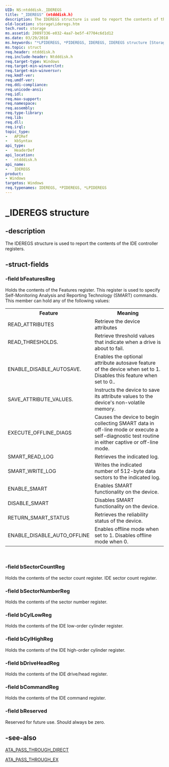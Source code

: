 ```yaml
---
UID: NS:ntdddisk._IDEREGS
title: "_IDEREGS" (ntdddisk.h)
description: The IDEREGS structure is used to report the contents of the IDE controller registers.
old-location: storage\ideregs.htm
tech.root: storage
ms.assetid: 20897336-e032-4aa7-be5f-47704c6d1d12
ms.date: 03/29/2018
ms.keywords: "*LPIDEREGS, *PIDEREGS, IDEREGS, IDEREGS structure [Storage Devices], LPIDEREGS, LPIDEREGS structure pointer [Storage Devices], PIDEREGS, PIDEREGS structure pointer [Storage Devices], _IDEREGS, ntdddisk/IDEREGS, ntdddisk/LPIDEREGS, ntdddisk/PIDEREGS, storage.ideregs, structs-IDE_aeab294c-9363-4207-bbcb-d9d442ab5c92.xml"
ms.topic: struct
req.header: ntdddisk.h
req.include-header: Ntdddisk.h
req.target-type: Windows
req.target-min-winverclnt: 
req.target-min-winversvr: 
req.kmdf-ver: 
req.umdf-ver: 
req.ddi-compliance: 
req.unicode-ansi: 
req.idl: 
req.max-support: 
req.namespace: 
req.assembly: 
req.type-library: 
req.lib: 
req.dll: 
req.irql: 
topic_type:
-	APIRef
-	kbSyntax
api_type:
-	HeaderDef
api_location:
-	ntdddisk.h
api_name:
-	IDEREGS
product:
- Windows
targetos: Windows
req.typenames: IDEREGS, *PIDEREGS, *LPIDEREGS
---
```


# _IDEREGS structure


## -description


The IDEREGS structure is used to report the contents of the IDE controller registers. 


## -struct-fields




### -field bFeaturesReg

Holds the contents of the Features register. This register is used to specify Self-Monitoring Analysis and Reporting Technology (SMART) commands. This member can hold any of the following values:

<table>
<tr>
<th>Feature</th>
<th>Meaning</th>
</tr>
<tr>
<td>
READ_ATTRIBUTES

</td>
<td>
Retrieve the device attributes

</td>
</tr>
<tr>
<td>
READ_THRESHOLDS.

</td>
<td>
Retrieve threshold values that indicate when a drive is about to fail.

</td>
</tr>
<tr>
<td>
ENABLE_DISABLE_AUTOSAVE.

</td>
<td>
Enables the optional attribute autosave feature of the device when set to 1. Disables this feature when set to 0..

</td>
</tr>
<tr>
<td>
SAVE_ATTRIBUTE_VALUES.

</td>
<td>
Instructs the device to save its attribute values to the device's non-volatile memory.

</td>
</tr>
<tr>
<td>
EXECUTE_OFFLINE_DIAGS

</td>
<td>
Causes the device to begin collecting SMART data in off-line mode or execute a self-diagnostic test routine in either captive or off-line mode.

</td>
</tr>
<tr>
<td>
SMART_READ_LOG

</td>
<td>
Retrieves the indicated log.

</td>
</tr>
<tr>
<td>
SMART_WRITE_LOG

</td>
<td>
Writes the  indicated number of 512-byte data sectors to the indicated log.

</td>
</tr>
<tr>
<td>
ENABLE_SMART

</td>
<td>
Enables SMART functionality on the device.

</td>
</tr>
<tr>
<td>
DISABLE_SMART

</td>
<td>
Disables SMART functionality on the device.

</td>
</tr>
<tr>
<td>
RETURN_SMART_STATUS

</td>
<td>
Retrieves the reliability status of the device.

</td>
</tr>
<tr>
<td>
ENABLE_DISABLE_AUTO_OFFLINE

</td>
<td>
Enables offline mode when set to 1. Disables offline mode when 0.

</td>
</tr>
</table>
 


### -field bSectorCountReg

Holds the contents of the sector count register. IDE sector count register.  


### -field bSectorNumberReg

Holds the contents of the sector number register. 


### -field bCylLowReg

Holds the contents of the IDE low-order cylinder register. 


### -field bCylHighReg

Holds the contents of the IDE high-order cylinder register. 


### -field bDriveHeadReg

Holds the contents of the IDE drive/head register. 


### -field bCommandReg

Holds the contents of the IDE command register.


### -field bReserved

Reserved for future use. Should always be zero. 


## -see-also




<a href="https://msdn.microsoft.com/library/windows/hardware/ff551322">ATA_PASS_THROUGH_DIRECT</a>



<a href="https://msdn.microsoft.com/library/windows/hardware/ff551323">ATA_PASS_THROUGH_EX</a>
 

 

